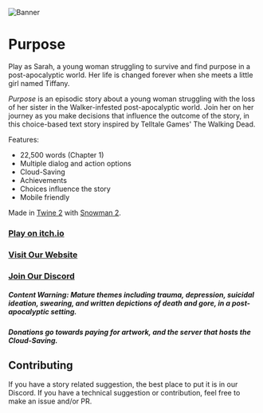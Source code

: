 ![Banner](https://i.imgur.com/YcvSwDo.png)

# Purpose

Play as Sarah, a young woman struggling to survive and find purpose in a post-apocalyptic world. Her life is changed forever when she meets a little girl named Tiffany.

*Purpose* is an episodic story about a young woman struggling with the loss of her sister in the Walker-infested post-apocalyptic world. Join her on her journey as you make decisions that influence the outcome of the story, in this choice-based text story inspired by Telltale Games' The Walking Dead.

Features:
- 22,500 words (Chapter 1)
- Multiple dialog and action options
- Cloud-Saving
- Achievements
- Choices influence the story
- Mobile friendly

Made in [Twine 2](https://twinery.org/) with [Snowman 2](https://github.com/videlais/snowman).

### [Play on itch.io](https://infernochris.itch.io/purpose)

### [Visit Our Website](https://purpose-game.com)

### [Join Our Discord](https://discord.gg/jNgAEjW7gd)

##### Content Warning: Mature themes including trauma, depression, suicidal ideation, swearing, and written depictions of death and gore, in a post-apocalyptic setting.

##### Donations go towards paying for artwork, and the server that hosts the Cloud-Saving.

## Contributing
If you have a story related suggestion, the best place to put it is in our Discord. If you have a technical suggestion or contribution, feel free to make an issue and/or PR.
